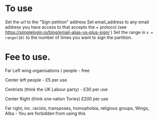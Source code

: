  # To use

Set the url to the "Sign petition" address
Set email_address to any email address you have access to that accepts the + protocol (see https://simplelogin.io/blog/email-alias-vs-plus-sign/ )
Set the range in ``` x = range(10) ``` to the number of times you want to sign the partition.

 # Fee to use.
Far Left wing organisations / people - free

Center left people - £5 per use

Centrists (think the UK Labour party) - £30 per use

Center Right (think one nation Tories) £200 per use

Far right, inc. racists, transposes, homophobia, religious groups, Wings, Alba - You are forbidden from using this 
